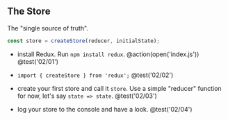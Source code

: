 ## The Store
The "single source of truth".

```js
const store = createStore(reducer, initialState);
```

+ install Redux. Run `npm install redux`.
@action(open('index.js'))
@test('02/01')

+ `import { createStore } from 'redux';`
@test('02/02')

+ create your first store and call it `store`. Use a simple "reducer" function for now, let's say `state => state`.
@test('02/03')

+ log your store to the console and have a look.
@test('02/04')
